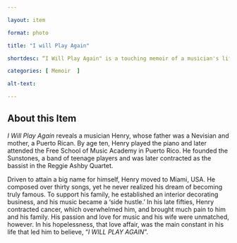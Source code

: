 ```yaml
--- 

layout: item 

format: photo 

title: "I will Play Again"

shortdesc: “I Will Play Again" is a touching memoir of a musician's lifelong pursuit of fame and the enduring power of love through hardship and illness."

categories: [ Memoir  ]

alt-text:  

--- 
```


## About this Item 

_I Will Play Again_ reveals a musician Henry, whose father was a Nevisian and mother, a Puerto Rican. By age ten, Henry played the piano and later attended the Free School of Music Academy in Puerto Rico. He founded the Sunstones, a band of teenage players and was later contracted as the bassist in the Reggie Ashby Quartet.

Driven to attain a big name for himself, Henry moved to Miami, USA. He composed over thirty songs, yet he never realized his dream of becoming truly famous. To support his family, he established an interior decorating business, and his music became a ‘side hustle.’ In his late fifties, Henry contracted cancer, which overwhelmed him, and brought much pain to him and his family. His passion and love for music and his wife were unmatched, however. In his hopelessness, that love affair, was the main constant in his life that led him to believe, “_I WILL PLAY AGAIN_”.
